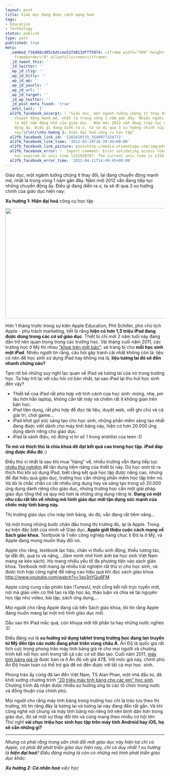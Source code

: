 ```yaml
---
layout: post
title: Giáo dục đang được cách mạng hoá
tags:
- Education
- Technology
status: publish
type: post
published: true
meta:
  _oembed_f16d88cd05cbdccee52fd813dfff5974: <iframe width="500" height="281" src="http://www.youtube.com/embed/1qo3nYQu6FM?fs=1&feature=oembed"
    frameborder="0" allowfullscreen></iframe>
  _jd_tweet_this: ''
  _jd_twitter: ''
  _wp_jd_clig: ''
  _wp_jd_bitly: ''
  _wp_jd_wp: ''
  _wp_jd_yourls: ''
  _wp_jd_url: ''
  _wp_jd_target: ''
  _jd_wp_twitter: ''
  _jd_post_meta_fixed: 'true'
  _edit_last: '1'
  al2fb_facebook_excerpt: ! "Giáo dục, một ngành tưởng chừng ít thay đổi, lại đang
    chuyển động mạnh mẽ, nhất là trong vòng 1 năm gần đây. Nhiều người cho rằng, 2011
    là một năm đáng nhớ của giáo dục.  Năm mới 2012 vẫn đang tiếp tục những chuyển
    động ấy. Điều gì đang diễn ra ư, ta sẽ đi qua 3 xu hướng chính của giáo dục hiện
    nay:\r\n\r\nXu hướng 1: Hiện đại hoá công cụ học tập"
  al2fb_facebook_link_id: '1282610715_3540977324772'
  al2fb_facebook_link_time: '2012-03-24T16:39:45+00:00'
  al2fb_facebook_link_picture: post=http://media.utsandiego.com/img/photos/2012/02/27/2012_20120215_ASMT320354_UTI1632200_r620x349.jpg?75d51d0aea2efce5189afce216053cbc530c46a8
  al2fb_facebook_error: ! 'Import comment: Error validating access token: Session
    has expired at unix time 1332949787. The current unix time is 1334155785.'
  al2fb_facebook_error_time: '2012-04-11T14:49:45+00:00'
---
```

Giáo dục, một ngành tưởng chừng ít thay đổi, lại đang chuyển động mạnh mẽ, nhất là trong vòng 1 năm gần đây. Năm mới 2012 vẫn đang tiếp tục những chuyển động ấy. Điều gì đang diễn ra ư, ta sẽ đi qua 3 xu hướng chính của giáo dục hiện nay:

<strong>Xu hướng 1: Hiện đại hoá</strong> công cụ học tập

<img class="alignnone" src="http://media.utsandiego.com/img/photos/2012/02/27/2012_20120215_ASMT320354_UTI1632200_r620x349.jpg?75d51d0aea2efce5189afce216053cbc530c46a8" alt="" width="620" height="349" />

Hơn 1 tháng trước trong sự kiện Apple Education, Phil Schiller, phó chủ tịch Apple - phụ trách marketing, tiết lộ rằng <strong>hiện có hơn 1,5 triệu iPad đang được dùng trong các cơ sở giáo dục</strong>. Thiết bị chỉ mới 2 năm tuổi này đang dần trở nên quan trọng trong các trường học. Vài tháng cuối năm 2011, các trường học ở Mỹ thi nhau <a href="http://www.emergingedtech.com/2011/10/year-of-ipad-in-education-being-distributed-in-schools/" target="_blank">"khoe trên mặt báo"</a>: sẽ trang bị cho <strong>mỗi học sinh một iPad</strong>.
Nhiều người tin rằng, câu hỏi gây tranh cãi nhất không còn là: liệu có nên để học sinh sử dụng iPad hay không mà là, <strong>liệu tương lai đó sẽ đến nhanh chừng nào?</strong>

Tạm rời bỏ những suy nghĩ lạc quan về iPad và tương lai của nó trong trường học.
Ta hãy trở lại với câu hỏi cơ bản nhất, tại sao iPad lại thu hút học sinh đến vậy?
<ul>
	<li>Thiết kế của iPad rất phù hợp với tính cách của học sinh: mỏng, nhẹ, pin lâu hơn hẳn laptop, không cần tắt máy và chiếm rất ít không gian trên bàn học.</li>
	<li>iPad tiện dụng, rất phù hợp để đọc tài liệu, duyệt web, viết ghi chú và cả giải trí, chơi game...</li>
	<li>iPad khơi gợi sức sáng tạo cho học sinh, những phần mềm sáng tạo nhất đang được viết dành cho máy tính bảng này, hiện có hơn 20.000 ứng dụng dành riêng cho giáo dục.</li>
	<li>iPad là sành điệu, nó đứng vị trí số 1 trong wishlist của teen :D</li>
</ul>
<strong>Tò mò và thích thú là chìa khoá để đạt kết quả cao trong học tập. iPad đáp ứng được điều đó</strong> :)

Điều thú vị nhất là sau khi mua "hàng" về, nhiều trường vẫn đang tiếp tục <a href="http://www.onlineuniversities.com/18-enlightening-ipad-experiments-in-education" target="_blank">nhiều thử nghiệm</a> để tận dụng tiềm năng của thiết bị này. Dù học sinh tỏ ra thích thú khi sử dụng iPad, biết rằng kết quả học tập được nâng cao, nhưng để đạt hiệu quả giáo dục, trường học cần những phần mềm học tập trên nó. Và dù là chắc chắn có rất nhiều ứng dụng hay và sáng tạo trong số 20.000 ứng dụng dành riêng cho giáo dục, nhưng trường học cần một giải pháp giáo dục tổng thể và quy mô hơn là những ứng dụng riêng lẻ. <strong>Đang có một nhu cầu rất lớn về những mô hình giáo dục mới tận dụng sức mạnh của chiếc máy tính bảng này.</strong>

Thị trường giáo dục cho máy tính bảng, do đó, vẫn đang rất tiềm năng...

Và một trong những bước chân đầu trong thị trường đó, lại là Apple. Trong sự kiện đặc biệt của mình về Giáo dục, <strong>Apple giới thiệu cuộc cách mạng về Sách giáo khoa. </strong>Textbook là 1 nền công nghiệp hàng chục tỉ Đô la ở Mỹ, và Apple đang mong muốn thay đổi nó.

Apple cho rằng, textbook lạc hậu, chán vì thiếu sinh động, thiếu tương tác, lại đắt đỏ, quá to và nặng,...(làm mình nhớ hình ảnh bé học sinh Việt Nam mang xe kéo sách). Họ mang nhiều yếu tố đa phương tiện vào sách giáo khoa. Textbook mới mang lại nhiều trải nghiệm rất thú vị cho học sinh, và được tích hợp công nghệ để nâng cao hiệu quả khi đọc sách giáo khoa.
http://www.youtube.com/watch?v=1qo3nYQu6FM

Apple cũng cung cấp phiên bản iTunesU, một cổng kết nối trực tuyến mới, nơi mà giáo viên có thể tạo ra lớp học ảo, thảo luận và chia sẻ tài nguyên học tập như video, bài tập, sách ứng dụng,...

Mọi người cho rằng Apple đang cải tiến Sách giáo khoa, tôi tin rằng Apple đang muốn mang lại một mô hình giáo dục mới.

Dẫu sao thì iPad mắc quá, còn khuya mới tới phần ta hay những nước nghèo :D

Điều đáng vui là <strong>xu hướng sử dụng tablet trong trường học đang lan truyền từ Mỹ đến tận các nước đang phát triển vùng châu Á</strong>. Ấn Độ là quốc gia rất tích cực trong phong trào máy tính bảng giá rẻ cho mọi người và chương trình kết nối học sinh trong tất cả các cơ sở đào tạo. Cuối năm 2011, <a href="http://www.ictworks.org/news/2012/01/23/47-aakash-android-tablet-will-revolutionize-internet-access" target="_blank">máy tính bảng giá rẻ</a> được bán ra ở Ấn độ với giá 47$. Với mức giá này, chính phủ Ấn Độ hoàn toàn có thể trợ giá để nó đến được với tất cả mọi học  sinh.

Phong trào ấy cũng đã lan đến Việt Nam, TS Alan Phan, một nhà đầu tư, đã khởi xướng chương trình <a href="http://www.gocnhinalan.com/bai-tieng-viet/tien-bo-ve-chuong-trinh-may-tinh-bang.html" target="_blank">"20 triệu máy tính bảng cho các em" học sinh</a>. Chương trình đã nhận được nhiều sự hưởng ứng từ các tổ chức trong nước và đồng thuận của chính phủ.

Mọi người cho rằng máy tính bảng trong trường học chỉ là trào lưu theo thị trường, tôi tin rằng đây là tương lai và tương lai này đang đến rất gần. Và khi công nghệ nói chung và máy tính bảng nói riêng trở nên bình dân hơn trong giáo dục, đó sẽ một sự thay đổi lớn và cũng mang theo nhiều cơ hội lớn:
Thử nghĩ <strong>vài chục triệu học sinh học tập trên máy tính Android hay iOS, họ sẽ cần những gì?</strong>

---
<em>Nhưng có phải rằng trong sân chơi đổi mới giáo dục này hiện tại chỉ có Apple, có phải để phát triển giáo dục hiện nay, chỉ có duy nhất 1 xu hướng là <strong>hiện đại hoá</strong>? Điều đáng mừng là còn có những mô hình phát triển giáo dục khác:</em>

<em><strong>Xu hướng 2: Cá nhân hoá</strong> việc học</em>

